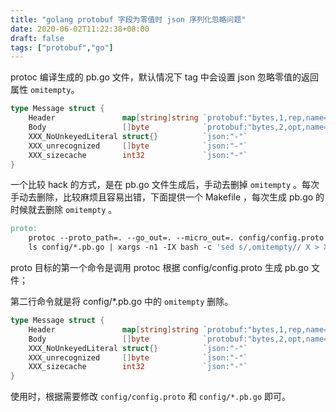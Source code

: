 ```yaml
---
title: "golang protobuf 字段为零值时 json 序列化忽略问题"
date: 2020-06-02T11:22:38+08:00
draft: false
tags: ["protobuf","go"]
---
```


protoc 编译生成的 pb.go 文件，默认情况下 tag 中会设置 json 忽略零值的返回属性 `omitempty`。

```go
type Message struct {
	Header               map[string]string `protobuf:"bytes,1,rep,name=header,proto3" json:"header,omitempty" protobuf_key:"bytes,1,opt,name=key,proto3" protobuf_val:"bytes,2,opt,name=value,proto3"`
	Body                 []byte            `protobuf:"bytes,2,opt,name=body,proto3" json:"body,omitempty"`
	XXX_NoUnkeyedLiteral struct{}          `json:"-"`
	XXX_unrecognized     []byte            `json:"-"`
	XXX_sizecache        int32             `json:"-"`
}
```

一个比较 hack 的方式，是在 pb.go 文件生成后，手动去删掉 `omitempty` 。每次手动去删除，比较麻烦且容易出错，下面提供一个 Makefile ，每次生成 pb.go 的时候就去删除 `omitempty` 。

```makefile
proto:
	protoc --proto_path=. --go_out=. --micro_out=. config/config.proto
	ls config/*.pb.go | xargs -n1 -IX bash -c 'sed s/,omitempty// X > X.tmp && mv X{.tmp,}'
```

proto 目标的第一个命令是调用 protoc 根据 config/config.proto 生成 pb.go 文件；

第二行命令就是将 config/*.pb.go 中的 `omitempty` 删除。

```go
type Message struct {
	Header               map[string]string `protobuf:"bytes,1,rep,name=header,proto3" json:"header" protobuf_key:"bytes,1,opt,name=key,proto3" protobuf_val:"bytes,2,opt,name=value,proto3"`
	Body                 []byte            `protobuf:"bytes,2,opt,name=body,proto3" json:"body"`
	XXX_NoUnkeyedLiteral struct{}          `json:"-"`
	XXX_unrecognized     []byte            `json:"-"`
	XXX_sizecache        int32             `json:"-"`
}
```

使用时，根据需要修改 `config/config.proto` 和 `config/*.pb.go` 即可。

